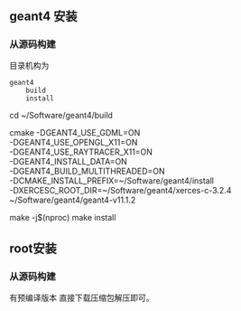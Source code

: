 #

## geant4 安装

### 从源码构建

目录机构为
```
geant4
    build
    install
```

cd ~/Software/geant4/build

cmake -DGEANT4_USE_GDML=ON \
      -DGEANT4_USE_OPENGL_X11=ON \
      -DGEANT4_USE_RAYTRACER_X11=ON \
      -DGEANT4_INSTALL_DATA=ON \
      -DGEANT4_BUILD_MULTITHREADED=ON \
      -DCMAKE_INSTALL_PREFIX=~/Software/geant4/install \
      -DXERCESC_ROOT_DIR=~/Software/geant4/xerces-c-3.2.4 \
      ~/Software/geant4/geant4-v11.1.2

make -j$(nproc)
make install



## root安装


### 从源码构建

有预编译版本 直接下载压缩包解压即可。
